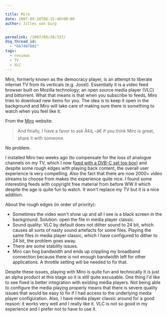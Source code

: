 ```yaml
---

title: Miro
date: 2007-09-28T08:15:40+00:00
author: Jilles van Gurp


permalink: /2007/09/28/337/
dsq_thread_id:
  - "667407882"
tags:
  - reviews
  - TV
  - VLC
---
```

Miro, formerly known as the democracy player, is an attempt to liberate internet TV from its verticals (e.g. Joost). Essentially it is a video feed browser built on Mozilla technology; an open source media player (VLC) and bittorrent. What that means is that when you subscribe to feeds, Miro tries to download new items for you. The idea is to keep it open in the background and Miro will take care of making sure there is something to watch when you feel like it.

From the [Miro](http://www.getmiro.com/blog/2007/09/fundraising-success-50k/) website:

> And finally, I have a favor to ask Ã¢â‚¬â€ if you think Miro is great, share it with someone.

No problem. 

I installed Miro two weeks ago (to compensate for the loss of analogue channels on my TV, which I now f[ixed with a DVB-C set top box](https://www.jillesvangurp.com/2007/09/24/digiboksi/)) and despite some rough edges with playing back content, the overall user experience is very compelling. Also the fact that there are now 2000+ video streams to choose from makes the experience quite nice. I found some interesting feeds with copyright free material from before WW II which despite the age is quite fun to watch. It won't replace my TV but it is a nice addition.

About the rough edges (in order of priority):

- Sometimes the video won't show up and all I see is a black screen in the background. Solution: open the file in media player classic.
- Sound quality: VLC by default does not dither sound to 24 bit, which causes all sorts of nasty sound artefacts for some files. Playing the same files in media player classic, which I have configured to dither to 24 bit, the problem goes away.
- There are some stability issues.
- Miro can hog bandwidth and ends up crippling my broadband connection because there is not enough bandwidth left for other applications. A throttle setting will be needed to fix that.

Despite these issues, playing with Miro is quite fun and technically it is just an alpha product at this stage so it is still quite excusable. One thing I'd like to see fixed is better integration with existing media players. Not being able to configure the media playing properly means that there is severe quality issues that would be easy to fix if I had access to the underlying media player configuration. Also, I have media player classic around for a good reason: it works very well and I really like it. VLC is not so good in my experience and I prefer not to have to use it.

